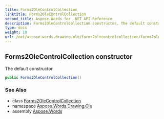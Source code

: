```yaml
---
title: Forms2OleControlCollection
linktitle: Forms2OleControlCollection
second_title: Aspose.Words for .NET API Reference
description: Forms2OleControlCollection constructor. The default constructor in C#.
type: docs
weight: 10
url: /net/aspose.words.drawing.ole/forms2olecontrolcollection/forms2olecontrolcollection/
---
```

## Forms2OleControlCollection constructor

The default constructor.

```csharp
public Forms2OleControlCollection()
```

### See Also

* class [Forms2OleControlCollection](../)
* namespace [Aspose.Words.Drawing.Ole](../../forms2olecontrolcollection/)
* assembly [Aspose.Words](../../../)
